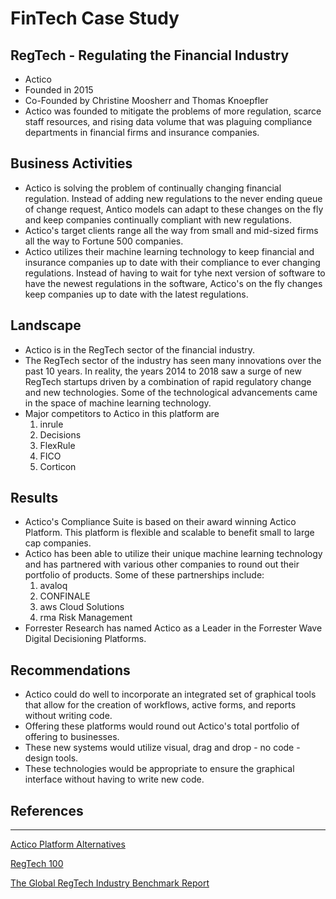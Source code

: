# FinTech Case Study
## RegTech - Regulating the Financial Industry
* Actico
* Founded in 2015
* Co-Founded by Christine Moosherr and Thomas Knoepfler
* Actico was founded to mitigate the problems of more regulation, scarce staff resources, and rising data volume that was plaguing compliance departments in financial firms and insurance companies.



## Business Activities
* Actico is solving the problem of continually changing financial regulation. Instead of adding new regulations to the never ending queue of change request, Antico models can adapt to these changes on the fly and keep companies continually compliant with new regulations.
* Actico's target clients range all the way from small and mid-sized firms all the way to Fortune 500 companies.
* Actico utilizes their machine learning technology to keep financial and insurance companies up to date with their compliance to ever changing regulations. Instead of having to wait for tyhe next version of software to have the newest regulations in the software, Actico's on the fly changes keep companies up to date with the latest regulations.

## Landscape
* Actico is in the RegTech sector of the financial industry.
* The RegTech sector of the industry has seen many innovations over the past 10 years. In reality, the years 2014 to 2018 saw a surge of new RegTech startups driven by a combination of rapid regulatory change and new technologies. Some of the technological advancements came in the space of machine learning technology.
* Major competitors to Actico in this platform are
    1. inrule
    2. Decisions
    3. FlexRule
    4. FICO
    5. Corticon

## Results
* Actico's Compliance Suite is based on their award winning Actico Platform. This platform is flexible and scalable to benefit small to large cap companies. 
* Actico has been able to utilize their unique machine learning technology and has partnered with various other companies to round out their portfolio of products. Some of these partnerships include:
    1. avaloq
    2. CONFINALE
    3. aws Cloud Solutions
    4. rma Risk Management
* Forrester Research has named Actico as a Leader in the Forrester Wave Digital Decisioning Platforms.

## Recommendations
* Actico could do well to incorporate an integrated set of graphical tools that allow for the creation of workflows, active forms, and reports without writing code.
* Offering these platforms would round out Actico's total portfolio of offering to businesses.
* These new systems would utilize visual, drag and drop - no code -  design tools.
* These technologies would be appropriate to ensure the graphical interface without having to write new code.



## References
--- 
[Actico Platform Alternatives](http://www.g2.com/products/actico-platform/competitors/alternatives)

[RegTech 100](http://www.fintech.global/regtech100/)

[The Global RegTech Industry Benchmark Report](http://www.regtech.org.au/resources.Documents/2019-ccaf-global-regtech-benchmarking-report.pdf)




